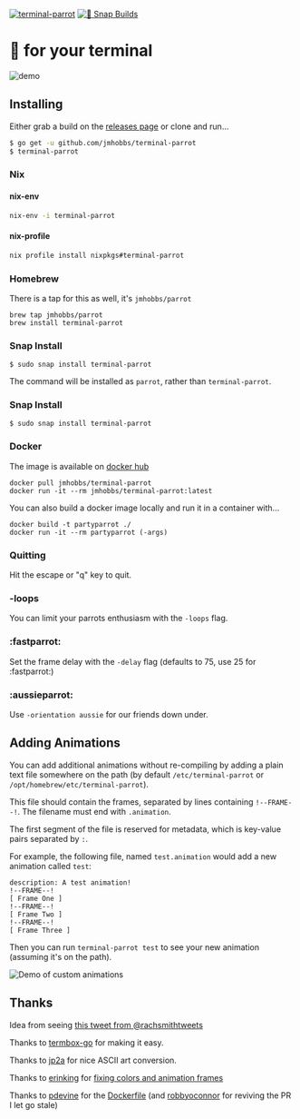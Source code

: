 [![terminal-parrot](https://snapcraft.io/terminal-parrot/badge.svg)](https://snapcraft.io/terminal-parrot) [![🧪 Snap Builds](https://github.com/kz6fittycent/terminal-parrot/actions/workflows/test-snap-can-build.yml/badge.svg)](https://github.com/kz6fittycent/terminal-parrot/actions/workflows/test-snap-can-build.yml)

# :parrot: for your terminal

![demo](http://dropit.velvetcache.org.s3.amazonaws.com/jmhobbs/NzczFOYq4g/termbox-parrot-color.gif)

## Installing

Either grab a build on the [releases page](https://github.com/jmhobbs/terminal-parrot/releases) or clone and run...

```bash
$ go get -u github.com/jmhobbs/terminal-parrot
$ terminal-parrot
```

### Nix

#### nix-env

```bash
nix-env -i terminal-parrot
```

#### nix-profile

```bash
nix profile install nixpkgs#terminal-parrot
```
    
### Homebrew

There is a tap for this as well, it's `jmhobbs/parrot`

    brew tap jmhobbs/parrot
    brew install terminal-parrot
    
### Snap Install

```$ sudo snap install terminal-parrot```

The command will be installed as `parrot`, rather than `terminal-parrot`.

### Snap Install

```$ sudo snap install terminal-parrot```

### Docker

The image is available on [docker hub](https://hub.docker.com/r/jmhobbs/terminal-parrot/)

    docker pull jmhobbs/terminal-parrot
    docker run -it --rm jmhobbs/terminal-parrot:latest

You can also build a docker image locally and run it in a container with...

    docker build -t partyparrot ./
    docker run -it --rm partyparrot (-args)

### Quitting

Hit the escape or "q" key to quit.

### -loops

You can limit your parrots enthusiasm with the `-loops` flag.

### :fastparrot:

Set the frame delay with the `-delay` flag (defaults to 75, use 25 for :fastparrot:)

### :aussieparrot:

Use `-orientation aussie` for our friends down under.

## Adding Animations

You can add additional animations without re-compiling by adding a plain text file somewhere on the path (by default `/etc/terminal-parrot` or `/opt/homebrew/etc/terminal-parrot`).

This file should contain the frames, separated by lines containing `!--FRAME--!`.  The filename must end with `.animation`.

The first segment of the file is reserved for metadata, which is key-value pairs separated by `:`.

For example, the following file, named `test.animation` would add a new animation called `test`:

```
description: A test animation!
!--FRAME--!
[ Frame One ]
!--FRAME--!
[ Frame Two ]
!--FRAME--!
[ Frame Three ]
```

Then you can run `terminal-parrot test` to see your new animation (assuming it's on the path).

![Demo of custom animations](parrot-file-demo.gif)

## Thanks

Idea from seeing [this tweet from @rachsmithtweets](https://twitter.com/rachsmithtweets/status/742785722290212868)

Thanks to [termbox-go](https://github.com/nsf/termbox-go) for making it easy.

Thanks to [jp2a](https://csl.name/jp2a/) for nice ASCII art conversion.

Thanks to [erinking](https://github.com/erinking) for [fixing colors and animation frames](https://github.com/jmhobbs/terminal-parrot/pull/15)

Thanks to [pdevine](https://github.com/pdevine) for the [Dockerfile](https://github.com/jmhobbs/terminal-parrot/pull/12) (and [robbyoconnor](https://github.com/robbyoconnor) for reviving the PR I let go stale)
